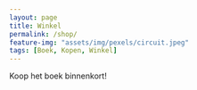 ```yaml
---
layout: page
title: Winkel
permalink: /shop/
feature-img: "assets/img/pexels/circuit.jpeg"
tags: [Boek, Kopen, Winkel]
---
```


Koop het boek binnenkort!